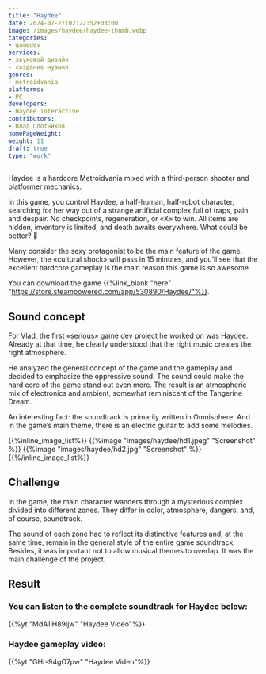 ```yaml
---
title: "Haydee"
date: 2024-07-27T02:22:52+03:00
image: /images/haydee/haydee-thumb.webp
categories:
- gamedev
services:
- звуковой дизайн
- создание музыки
genres:
- metroidvania
platforms: 
- PC
developers: 
- Haydee Interactive
contributors:
- Влад Плотников
homePageWeight:
weight: 11
draft: true
type: "work"
---
```


Haydee is a hardcore Metroidvania mixed with a third-person shooter and platformer mechanics.

In this game, you control Haydee, a half-human, half-robot character, searching for her way out of a strange artificial complex full of traps, pain, and despair. No checkpoints, regeneration, or «X» to win. All items are hidden, inventory is limited, and death awaits everywhere. What could be better? 🙂

Many consider the sexy protagonist to be the main feature of the game. However, the «cultural shock» will pass in 15 minutes, and you’ll see that the excellent hardcore gameplay is the main reason this game is so awesome.

You can download the game {{%link_blank "here" "https://store.steampowered.com/app/530890/Haydee/"%}}.

## Sound concept

For Vlad, the first «serious» game dev project he worked on was Haydee. Already at that time, he clearly understood that the right music creates the right atmosphere.

He analyzed the general concept of the game and the gameplay and decided to emphasize the oppressive sound. The sound could make the hard core of the game stand out even more. The result is an atmospheric mix of electronics and ambient, somewhat reminiscent of the Tangerine Dream.

An interesting fact: the soundtrack is primarily written in Omnisphere. And in the game’s main theme, there is an electric guitar to add some melodies.

{{%inline_image_list%}}
{{%image "images/haydee/hd1.jpeg" "Screenshot" %}}
{{%image "images/haydee/hd2.jpg" "Screenshot" %}}
{{%/inline_image_list%}}

## Challenge

In the game, the main character wanders through a mysterious complex divided into different zones. They differ in color, atmosphere, dangers, and, of course, soundtrack.

The sound of each zone had to reflect its distinctive features and, at the same time, remain in the general style of the entire game soundtrack. Besides, it was important not to allow musical themes to overlap. It was the main challenge of the project.

## Result

### You can listen to the complete soundtrack for Haydee below:

{{%yt "MdA1lH89ijw" "Haydee Video"%}}

### Haydee gameplay video:

{{%yt "GHr-94gO7pw" "Haydee Video"%}}